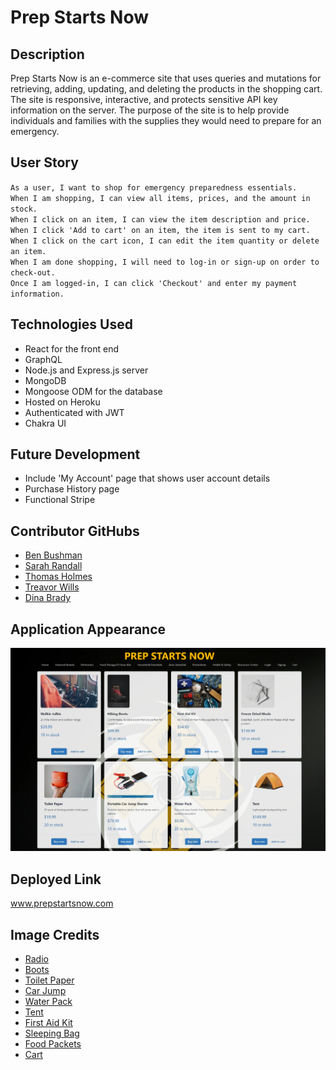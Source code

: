 # Prep Starts Now

## Description
Prep Starts Now is an e-commerce site that uses queries and mutations for retrieving, adding, updating, and deleting the products in the shopping cart. The site is responsive, interactive, and protects sensitive API key information on the server. The purpose of the site is to help provide individuals and families with the supplies they would need to prepare for an emergency. 

## User Story

`As a user, I want to shop for emergency preparedness essentials.`<br />
`When I am shopping, I can view all items, prices, and the amount in stock.`<br />
`When I click on an item, I can view the item description and price.`<br />
`When I click 'Add to cart' on an item, the item is sent to my cart.`<br />
`When I click on the cart icon, I can edit the item quantity or delete an item.`<br />
`When I am done shopping, I will need to log-in or sign-up on order to check-out.`<br />
`Once I am logged-in, I can click 'Checkout' and enter my payment information.`<br />

## Technologies Used

* React for the front end
* GraphQL
* Node.js and Express.js server
* MongoDB
* Mongoose ODM for the database
* Hosted on Heroku
* Authenticated with JWT
* Chakra UI

## Future Development
* Include 'My Account' page that shows user account details
* Purchase History page
* Functional Stripe

## Contributor GitHubs

* [Ben Bushman](https://github.com/benbushman98)
* [Sarah Randall](https://github.com/srandall1213)
* [Thomas Holmes](https://github.com/ThomasHolmes00)
* [Treavor Wills](https://github.com/treavorwills)
* [Dina Brady](https://github.com/DinaLo44)

## Application Appearance
![PrepStartsNow](./client/public/images/screenshot.png)

## Deployed Link
www.prepstartsnow.com

## Image Credits

* [Radio](https://www.pexels.com/photo/close-up-shot-of-walkie-talkies-5733665/)
* [Boots](https://www.pexels.com/photo/male-boot-for-wearing-in-winter-or-traveling-4314204/)
* [Toilet Paper](https://www.pexels.com/photo/person-holding-red-toilet-paper-3964141/)
* [Car Jump](https://www.dreamstime.com/portable-car-jump-start-portable-car-jump-start-isolated-white-background-image140925724)
* [Water Pack](https://tetonsports.com/products/2-liter-hydration-bladder-1)
* [Tent](https://tetonsports.com/products/mountain-ultra-4-person-tent)
* [First Aid Kit](https://www.pexels.com/photo/first-aid-and-surival-kits-5125690/)
* [Sleeping Bag](https://tetonsports.com/products/canvas-20-f-mammoth-double-sleeping-bag)
* [Food Packets](https://unsplash.com/photos/eIM4FWocz2E)
* [Cart](https://www.iconsdb.com/white-icons/cart-36-icon.html)

